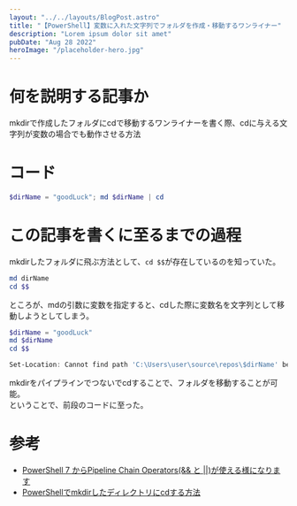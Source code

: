 ```yaml
---
layout: "../../layouts/BlogPost.astro"
title: "【PowerShell】変数に入れた文字列でフォルダを作成・移動するワンライナー"
description: "Lorem ipsum dolor sit amet"
pubDate: "Aug 28 2022"
heroImage: "/placeholder-hero.jpg"
---
```


# 何を説明する記事か
mkdirで作成したフォルダにcdで移動するワンライナーを書く際、cdに与える文字列が変数の場合でも動作させる方法

# コード

```powershell
$dirName = "goodLuck"; md $dirName | cd
```

# この記事を書くに至るまでの過程

mkdirしたフォルダに飛ぶ方法として、`cd $$`が存在しているのを知っていた。
```powershell
md dirName
cd $$
```

ところが、mdの引数に変数を指定すると、cdした際に変数名を文字列として移動しようとしてしまう。
```powershell
$dirName = "goodLuck"
md $dirName
cd $$

Set-Location: Cannot find path 'C:\Users\user\source\repos\$dirName' because it does not exist.
```

mkdirをパイプラインでつないでcdすることで、フォルダを移動することが可能。  
ということで、前段のコードに至った。


# 参考
- [PowerShell 7 からPipeline Chain Operators(&& と ||)が使える様になります](https://dev.classmethod.jp/articles/powershell-7-pipeline-chain-operator/)
- [PowerShellでmkdirしたディレクトリにcdする方法](https://blog.shibata.tech/entry/2017/09/27/215312)